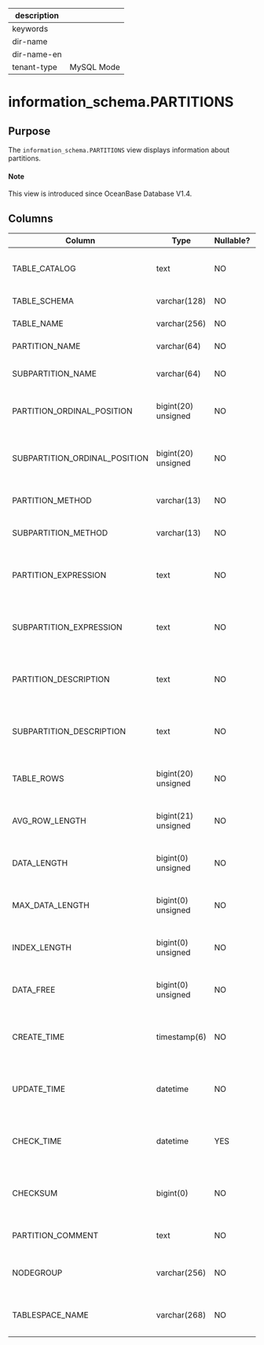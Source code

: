 | description ||
|---|---|
| keywords ||
| dir-name ||
| dir-name-en ||
| tenant-type | MySQL Mode |

# information_schema.PARTITIONS

## Purpose

The `information_schema.PARTITIONS` view displays information about partitions.

<main id="notice" type='explain'>
  <h4>Note</h4>
  <p>This view is introduced since OceanBase Database V1.4. </p>
</main>

## Columns

| **Column** | **Type** | **Nullable?** | **Description** |
|-------------------------------|---------------------|----------------|-------------------------|
| TABLE_CATALOG | text | NO | The catalog. The value of this column is always `def`. |
| TABLE_SCHEMA | varchar(128) | NO | The name of the database. |
| TABLE_NAME | varchar(256) | NO | The name of the table. |
| PARTITION_NAME | varchar(64) | NO | The name of the partition. |
| SUBPARTITION_NAME | varchar(64) | NO | The name of the subpartition. |
| PARTITION_ORDINAL_POSITION | bigint(20) unsigned | NO | The position of the current partition in all partitions. |
| SUBPARTITION_ORDINAL_POSITION | bigint(20) unsigned | NO | The position of the current subpartition in all subpartitions. |
| PARTITION_METHOD | varchar(13) | NO | The partitioning type. |
| SUBPARTITION_METHOD | varchar(13) | NO | The subpartitioning type. |
| PARTITION_EXPRESSION | text | NO | The expression for the partitioning function. |
| SUBPARTITION_EXPRESSION | text | NO | The expression for the subpartitioning function. |
| PARTITION_DESCRIPTION | text | NO | The description for RANGE and LIST partitions. |
| SUBPARTITION_DESCRIPTION | text | NO | The description for RANGE and LIST subpartitions. |
| TABLE_ROWS | bigint(20) unsigned | NO | At present, this column is not supported and is `0` by default. |
| AVG_ROW_LENGTH | bigint(21) unsigned | NO | At present, this column is not supported and is `0` by default. |
| DATA_LENGTH | bigint(0) unsigned | NO | At present, this column is not supported and is `0` by default. |
| MAX_DATA_LENGTH | bigint(0) unsigned | NO | At present, this column is not supported and is `0` by default. |
| INDEX_LENGTH | bigint(0) unsigned | NO | At present, this column is not supported and is `0` by default. |
| DATA_FREE | bigint(0) unsigned | NO | At present, this column is not supported and is `0` by default. |
| CREATE_TIME | timestamp(6) | NO | At present, this column is not supported and is `NULL` by default. |
| UPDATE_TIME | datetime | NO | At present, this column is not supported and is `NULL` by default. |
| CHECK_TIME | datetime | YES | At present, this column is not supported and is `NULL` by default. |
| CHECKSUM | bigint(0) | NO | At present, this column is not supported and is `NULL` by default. |
| PARTITION_COMMENT | text | NO | The comment on the partition. |
| NODEGROUP | varchar(256) | NO | The node group to which the partition belongs. |
| TABLESPACE_NAME | varchar(268) | NO | The name of the tablespace containing the partition. |
